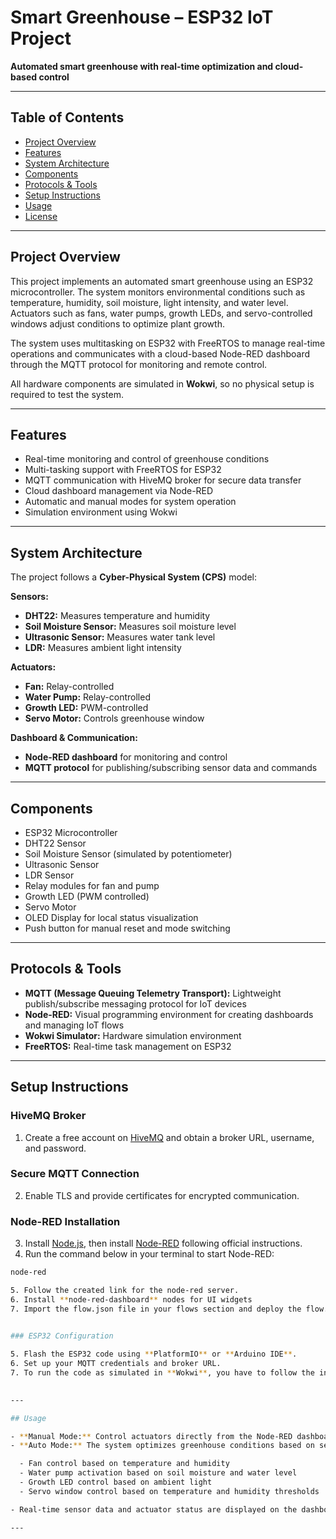 # Smart Greenhouse – ESP32 IoT Project

**Automated smart greenhouse with real-time optimization and cloud-based control**

---

## Table of Contents

- [Project Overview](#project-overview)  
- [Features](#features)  
- [System Architecture](#system-architecture)  
- [Components](#components)  
- [Protocols & Tools](#protocols--tools)  
- [Setup Instructions](#setup-instructions)  
- [Usage](#usage)  
- [License](#license)  

---

## Project Overview

This project implements an automated smart greenhouse using an ESP32 microcontroller. The system monitors environmental conditions such as temperature, humidity, soil moisture, light intensity, and water level. Actuators such as fans, water pumps, growth LEDs, and servo-controlled windows adjust conditions to optimize plant growth.

The system uses multitasking on ESP32 with FreeRTOS to manage real-time operations and communicates with a cloud-based Node-RED dashboard through the MQTT protocol for monitoring and remote control.

All hardware components are simulated in **Wokwi**, so no physical setup is required to test the system.

---

## Features

- Real-time monitoring and control of greenhouse conditions  
- Multi-tasking support with FreeRTOS for ESP32  
- MQTT communication with HiveMQ broker for secure data transfer  
- Cloud dashboard management via Node-RED  
- Automatic and manual modes for system operation  
- Simulation environment using Wokwi  

---

## System Architecture

The project follows a **Cyber-Physical System (CPS)** model:

**Sensors:**

- **DHT22:** Measures temperature and humidity  
- **Soil Moisture Sensor:** Measures soil moisture level  
- **Ultrasonic Sensor:** Measures water tank level  
- **LDR:** Measures ambient light intensity  

**Actuators:**

- **Fan:** Relay-controlled  
- **Water Pump:** Relay-controlled  
- **Growth LED:** PWM-controlled  
- **Servo Motor:** Controls greenhouse window  

**Dashboard & Communication:**

- **Node-RED dashboard** for monitoring and control  
- **MQTT protocol** for publishing/subscribing sensor data and commands  

---

## Components

- ESP32 Microcontroller  
- DHT22 Sensor  
- Soil Moisture Sensor (simulated by potentiometer)  
- Ultrasonic Sensor  
- LDR Sensor  
- Relay modules for fan and pump  
- Growth LED (PWM controlled)  
- Servo Motor  
- OLED Display for local status visualization  
- Push button for manual reset and mode switching  

---

## Protocols & Tools

- **MQTT (Message Queuing Telemetry Transport):** Lightweight publish/subscribe messaging protocol for IoT devices  
- **Node-RED:** Visual programming environment for creating dashboards and managing IoT flows  
- **Wokwi Simulator:** Hardware simulation environment  
- **FreeRTOS:** Real-time task management on ESP32  

---

## Setup Instructions

### HiveMQ Broker

1. Create a free account on [HiveMQ](https://www.hivemq.com/?utm_source=adwords&utm_campaign=&utm_term=hive%20mq&utm_medium=ppc&hsa_tgt=kwd-1156701646538&hsa_cam=22496895017&hsa_src=g&hsa_net=adwords&hsa_kw=hive%20mq&hsa_ad=653297813212&hsa_grp=185625595384&hsa_ver=3&hsa_acc=3585854406&hsa_mt=e&gad_source=1&gad_campaignid=22496895017&gbraid=0AAAAADusSG6q7OGCOkTVrC9VUQhCkS-kV&gclid=CjwKCAjw89jGBhB0EiwA2o1On16HDdhYvWlA51tcHHlOKC258SsvpQez0zkLK5WYRzRaDV0Sv-vZiBoC9XUQAvD_BwE) and obtain a broker URL, username, and password.  

### Secure MQTT Connection

2. Enable TLS and provide certificates for encrypted communication.  

### Node-RED Installation

3. Install [Node.js](https://nodejs.org/en/download), then install [Node-RED](https://nodered.org/docs/getting-started/local) following official instructions.
4. Run the command below in your terminal to start Node-RED:

```bash
node-red

5. Follow the created link for the node-red server.
6. Install **node-red-dashboard** nodes for UI widgets
7. Import the flow.json file in your flows section and deploy the flow.
  

### ESP32 Configuration

5. Flash the ESP32 code using **PlatformIO** or **Arduino IDE**.  
6. Set up your MQTT credentials and broker URL.
7. To run the code as simulated in **Wokwi**, you have to follow the instructions in the [Link](https://docs.wokwi.com/vscode/getting-started).
 

---

## Usage

- **Manual Mode:** Control actuators directly from the Node-RED dashboard.  
- **Auto Mode:** The system optimizes greenhouse conditions based on sensor inputs and predefined scenarios:

  - Fan control based on temperature and humidity  
  - Water pump activation based on soil moisture and water level  
  - Growth LED control based on ambient light  
  - Servo window control based on temperature and humidity thresholds  

- Real-time sensor data and actuator status are displayed on the dashboard and OLED display.  

---


